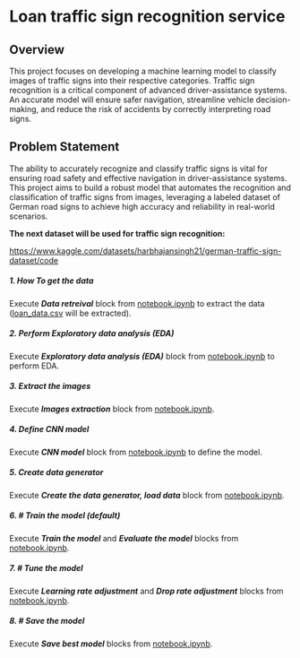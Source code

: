 # Loan traffic sign recognition service

## Overview

This project focuses on developing a machine learning model 
to classify images of traffic signs into their respective categories. 
Traffic sign recognition is a critical component 
of advanced driver-assistance systems. An accurate model will ensure 
safer navigation, streamline vehicle decision-making, and reduce the risk 
of accidents by correctly interpreting road signs.

## Problem Statement

The ability to accurately recognize and classify traffic signs 
is vital for ensuring road safety and effective navigation 
in driver-assistance systems. This project aims to build a robust model 
that automates the recognition and classification of traffic signs from images, 
leveraging a labeled dataset of German road signs to achieve high accuracy 
and reliability in real-world scenarios.

**The next dataset will be used for traffic sign recognition:**

https://www.kaggle.com/datasets/harbhajansingh21/german-traffic-sign-dataset/code

##### 1. How To get the data
Execute **_Data retreival_** block
from [notebook.ipynb](notebooks%2Fnotebook.ipynb)
to extract the data ([loan_data.csv](datasets%2Floan_data.csv) will be extracted).

##### 2. Perform Exploratory data analysis (EDA)
Execute **_Exploratory data analysis (EDA)_** block
from [notebook.ipynb](notebooks%2Fnotebook.ipynb) to perform EDA.

##### 3. Extract the images
Execute **_Images extraction_** block
from [notebook.ipynb](notebooks%2Fnotebook.ipynb).

##### 4. Define CNN model
Execute **_CNN model_** block
from [notebook.ipynb](notebooks%2Fnotebook.ipynb) to define the model.

##### 5. Create data generator
Execute **_Create the data generator, load data_** block
from [notebook.ipynb](notebooks%2Fnotebook.ipynb).

##### 6. # Train the model (default)
Execute **_Train the model_** and **_Evaluate the model_** blocks
from [notebook.ipynb](notebooks%2Fnotebook.ipynb).

##### 7. # Tune the model
Execute **_Learning rate adjustment_** and **_Drop rate adjustment_** blocks
from [notebook.ipynb](notebooks%2Fnotebook.ipynb).

##### 8. # Save the model
Execute **_Save best model_** blocks
from [notebook.ipynb](notebooks%2Fnotebook.ipynb).